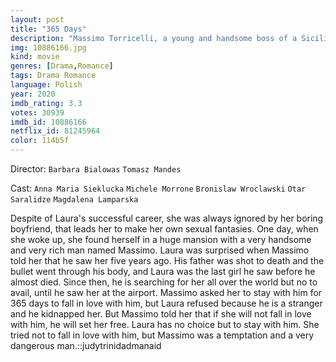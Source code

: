 ```yaml
---
layout: post
title: "365 Days"
description: "Massimo Torricelli, a young and handsome boss of a Sicilian Mafia family, has no other option but to takeover after his father has been assassinated. Laura is a sales director in a luxurious hotel in Warsaw. She has a successful career, but her private life lacks passion. She is taking one last shot to save her relationship. Together with her bone-headed boyfriend, Martin and some other friends, she takes a trip to Sicily. She does not expect that Massimo, the most dangerous man on the island, will get in her way, kidnap her, hold her captive and give her 365 .."
img: 10886166.jpg
kind: movie
genres: [Drama,Romance]
tags: Drama Romance 
language: Polish
year: 2020
imdb_rating: 3.3
votes: 30939
imdb_id: 10886166
netflix_id: 81245964
color: 114b5f
---
```

Director: `Barbara Bialowas` `Tomasz Mandes`  

Cast: `Anna Maria Sieklucka` `Michele Morrone` `Bronislaw Wroclawski` `Otar Saralidze` `Magdalena Lamparska` 

Despite of Laura's successful career, she was always ignored by her boring boyfriend, that leads her to make her own sexual fantasies. One day, when she woke up, she found herself in a huge mansion with a very handsome and very rich man named Massimo. Laura was surprised when Massimo told her that he saw her five years ago. His father was shot to death and the bullet went through his body, and Laura was the last girl he saw before he almost died. Since then, he is searching for her all over the world but no to avail, until he saw her at the airport. Massimo asked her to stay with him for 365 days to fall in love with him, but Laura refused because he is a stranger and he kidnapped her. But Massimo told her that if she will not fall in love with him, he will set her free. Laura has no choice but to stay with him. She tried not to fall in love with him, but Massimo was a temptation and a very dangerous man.::judytrinidadmanaid